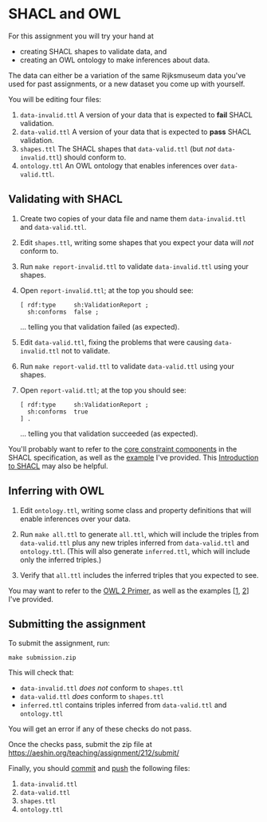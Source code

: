 # SHACL and OWL

For this assignment you will try your hand at

* creating SHACL shapes to validate data, and
* creating an OWL ontology to make inferences about data.

The data can either be a variation of the same Rijksmuseum data you've
used for past assignments, or a new dataset you come up with yourself.

You will be editing four files:

1. `data-invalid.ttl`
    A version of your data that is expected to **fail** SHACL validation.
1. `data-valid.ttl`
    A version of your data that is expected to **pass** SHACL validation.
1. `shapes.ttl`
    The SHACL shapes that `data-valid.ttl` (but *not* `data-invalid.ttl`) should conform to.
1. `ontology.ttl`
    An OWL ontology that enables inferences over `data-valid.ttl`.

## Validating with SHACL

1. Create two copies of your data file and name them `data-invalid.ttl` and `data-valid.ttl`.

1. Edit `shapes.ttl`, writing some shapes that you expect your data will *not* conform to. 

1. Run `make report-invalid.ttl` to validate `data-invalid.ttl` using your shapes.

1. Open `report-invalid.ttl`; at the top you should see:
    
    ```
    [ rdf:type     sh:ValidationReport ;
      sh:conforms  false ;
    ```

    … telling you that validation failed (as expected).

1. Edit `data-valid.ttl`, fixing the problems that were causing `data-invalid.ttl` not to validate.

1. Run `make report-valid.ttl` to validate `data-valid.ttl` using your shapes.

1. Open `report-valid.ttl`; at the top you should see:
    
    ```
    [ rdf:type     sh:ValidationReport ;
      sh:conforms  true
    ] .
    ```

    … telling you that validation succeeded (as expected).

You'll probably want to refer to the [core constraint components](https://www.w3.org/TR/shacl/#core-components) in the SHACL specification, as well as the [example](shapes.ttl) I've provided. This [Introduction to SHACL](https://www.ida.liu.se/~robke04/SHACLTutorial/Introduction%20to%20SHACL.pdf) may also be helpful.

## Inferring with OWL

1. Edit `ontology.ttl`, writing some class and property definitions that will enable inferences over your data.

1. Run `make all.ttl` to generate `all.ttl`, which will include the triples from `data-valid.ttl` plus any new triples inferred from `data-valid.ttl` and `ontology.ttl`. (This will also generate `inferred.ttl`, which will include only the inferred triples.)

1. Verify that `all.ttl` includes the inferred triples that you expected to see.

You may want to refer to the [OWL 2 Primer](https://www.w3.org/TR/owl2-primer/), as well as the examples [[1](https://github.com/sils-webinfo/owl/blob/main/ontology.ttl), [2](ontology.ttl)] I've provided.

## Submitting the assignment

To submit the assignment, run:

```
make submission.zip
```

This will check that:

* `data-invalid.ttl` *does not* conform to `shapes.ttl`
* `data-valid.ttl` *does* conform to `shapes.ttl`
* `inferred.ttl` contains triples inferred from `data-valid.ttl` and `ontology.ttl`

You will get an error if any of these checks do not pass.

Once the checks pass, submit the zip file at 
https://aeshin.org/teaching/assignment/212/submit/

Finally, you should [commit](https://docs.github.com/en/codespaces/developing-in-codespaces/using-source-control-in-your-codespace#committing-your-changes) and [push](https://docs.github.com/en/codespaces/developing-in-codespaces/using-source-control-in-your-codespace#pushing-changes-to-your-remote-repository) the following files:

1. `data-invalid.ttl`
1. `data-valid.ttl`
1. `shapes.ttl`
1. `ontology.ttl`



